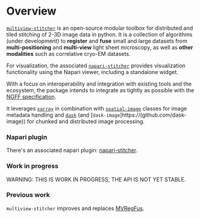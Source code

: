 # Overview

[`multiview-stitcher`](https://github.com/m-albert/multiview-sticher) is an open-source modular toolbox for distributed and tiled stitching of 2-3D image data in python. It is a collection of algorithms (under development) to **register** and **fuse** small and large datasets from **multi-positioning** and **multi-view** light sheet microscopy, as well as **other modalities** such as correlative cryo-EM datasets.

For visualization, the associated [`napari-stitcher`](https://github.com/m-albert/napari-sticher) provides visualization functionality using the Napari viewer, including a standalone widget.

With a focus on interoperability and integration with existing tools and the ecosystem, the package intends to integrate as tightly as possible with the [NGFF specification](https://github.com/ome/ngff).

It leverages [`xarray`](https://github.com/xarray) in combination with [`spatial-image`](https://github.com/spatial-data) classes for image metadata handling and [`dask`](https://github.com/dask) (and [`dask-image`]https://(github.com/dask-image)) for chunked and distributed image processing.


### Napari plugin

There's an associated napari plugin: [napari-stitcher](https://github.com/napari-stitcher).

### Work in progress

WARNING: THIS IS WORK IN PROGRESS, THE API IS NOT YET STABLE.

### Previous work

`multiview-stitcher` improves and replaces [MVRegFus](https://github.com/m-albert/MVRegFus).
